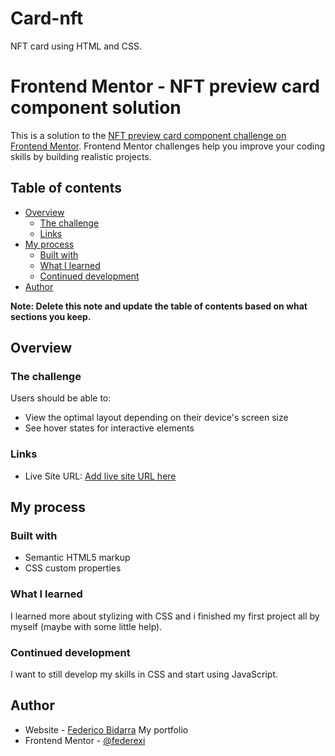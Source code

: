 # Card-nft
NFT card using HTML and CSS.
# Frontend Mentor - NFT preview card component solution

This is a solution to the [NFT preview card component challenge on Frontend Mentor](https://www.frontendmentor.io/challenges/nft-preview-card-component-SbdUL_w0U). Frontend Mentor challenges help you improve your coding skills by building realistic projects. 

## Table of contents

- [Overview](#overview)
  - [The challenge](#the-challenge)
  - [Links](#links)
- [My process](#my-process)
  - [Built with](#built-with)
  - [What I learned](#what-i-learned)
  - [Continued development](#continued-development)
- [Author](#author)

**Note: Delete this note and update the table of contents based on what sections you keep.**

## Overview

### The challenge

Users should be able to:

- View the optimal layout depending on their device's screen size
- See hover states for interactive elements

### Links
- Live Site URL: [Add live site URL here](https://nftequilibrium.netlify.app/)

## My process

### Built with

- Semantic HTML5 markup
- CSS custom properties

### What I learned

I learned more about stylizing with CSS and i finished my first project all by myself (maybe with some little help).

### Continued development

I want to still develop my skills in CSS and start using JavaScript.


## Author

- Website - [Federico Bidarra](https://federicobidarra.netlify.app/) My portfolio 
- Frontend Mentor - [@federexi](https://www.frontendmentor.io/profile/Federexi)
